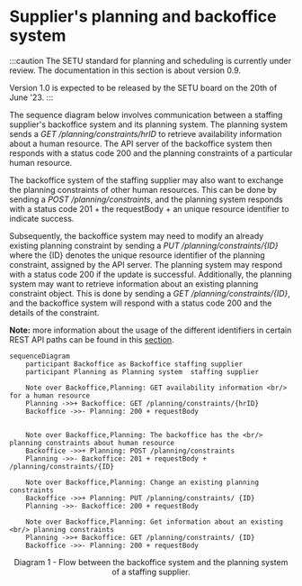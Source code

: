 # Supplier's planning and backoffice system

:::caution
The SETU standard for planning and scheduling is currently under review. The documentation in this section is about version 0.9.

Version 1.0 is expected to be released by the SETU board on the 20th of June '23.
:::

The sequence diagram below involves communication between a staffing supplier's backoffice system and its planning system. The planning system sends a _GET /planning/constraints/hrID_ to retrieve availability information about a human resource. The API server of the backoffice system then responds with a status code 200 and the planning constraints of a particular human resource.

The backoffice system of the staffing supplier may also want to exchange the planning constraints of other human resources. This can be done by sending a _POST /planning/constraints_, and the planning system responds with a status code 201 + the requestBody + an unique resource identifier to indicate success.

Subsequently, the backoffice system may need to modify an already existing planning constraint by sending a _PUT /planning/constraints/{ID}_ where the {ID} denotes the unique resource identifier of the planning constraint, assigned by the API server. The planning system may respond with a status code 200 if the update is successful. Additionally, the planning system may want to retrieve information about an existing planning constraint object. This is done by sending a _GET /planning/constraints/{ID}_, and the backoffice system will respond with a status code 200 and the details of the constraint.

**Note:** more information about the usage of the different identifiers in certain REST API paths can be found in this [section](../api/identifiers.md).

```mermaid
sequenceDiagram
    participant Backoffice as Backoffice staffing supplier
    participant Planning as Planning system  staffing supplier

    Note over Backoffice,Planning: GET availability information <br/> for a human resource
    Planning ->>+ Backoffice: GET /planning/constraints/{hrID}
    Backoffice ->>- Planning: 200 + requestBody


    Note over Backoffice,Planning: The backoffice has the <br/> planning constraints about human resource
    Backoffice ->>+ Planning: POST /planning/constraints
    Planning ->>- Backoffice: 201 + requestBody + /planning/constraints/{ID}

    Note over Backoffice,Planning: Change an existing planning constraints
    Backoffice ->>+ Planning: PUT /planning/constraints/ {ID}
    Planning ->>- Backoffice: 200 + requestBody

    Note over Backoffice,Planning: Get information about an existing <br/> planning constraints
    Planning ->>+ Backoffice: GET /planning/constraints/ {ID}
    Backoffice ->>- Planning: 200 + requestBody
```

<figcaption align = "center">Diagram 1 - Flow between the backoffice system and the planning system of a staffing supplier.</figcaption>

